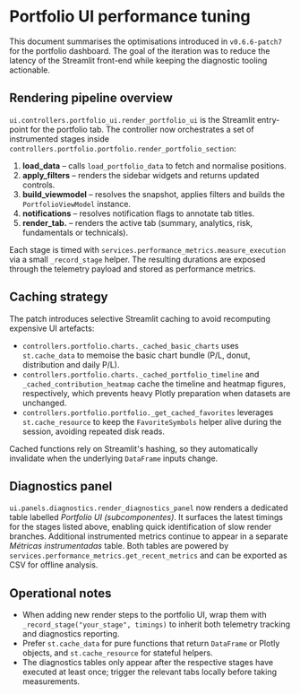 # Portfolio UI performance tuning

This document summarises the optimisations introduced in `v0.6.6-patch7` for the
portfolio dashboard. The goal of the iteration was to reduce the latency of the
Streamlit front-end while keeping the diagnostic tooling actionable.

## Rendering pipeline overview

`ui.controllers.portfolio_ui.render_portfolio_ui` is the Streamlit entry-point
for the portfolio tab. The controller now orchestrates a set of instrumented
stages inside `controllers.portfolio.portfolio.render_portfolio_section`:

1. **load_data** – calls `load_portfolio_data` to fetch and normalise positions.
2. **apply_filters** – renders the sidebar widgets and returns updated controls.
3. **build_viewmodel** – resolves the snapshot, applies filters and builds the
   `PortfolioViewModel` instance.
4. **notifications** – resolves notification flags to annotate tab titles.
5. **render_tab.<slug>** – renders the active tab (summary, analytics, risk,
   fundamentals or technicals).

Each stage is timed with `services.performance_metrics.measure_execution` via a
small `_record_stage` helper. The resulting durations are exposed through the
telemetry payload and stored as performance metrics.

## Caching strategy

The patch introduces selective Streamlit caching to avoid recomputing expensive
UI artefacts:

- `controllers.portfolio.charts._cached_basic_charts` uses `st.cache_data` to
  memoise the basic chart bundle (P/L, donut, distribution and daily P/L).
- `controllers.portfolio.charts._cached_portfolio_timeline` and
  `_cached_contribution_heatmap` cache the timeline and heatmap figures,
  respectively, which prevents heavy Plotly preparation when datasets are
  unchanged.
- `controllers.portfolio.portfolio._get_cached_favorites` leverages
  `st.cache_resource` to keep the `FavoriteSymbols` helper alive during the
  session, avoiding repeated disk reads.

Cached functions rely on Streamlit's hashing, so they automatically invalidate
when the underlying `DataFrame` inputs change.

## Diagnostics panel

`ui.panels.diagnostics.render_diagnostics_panel` now renders a dedicated table
labelled *Portfolio UI (subcomponentes)*. It surfaces the latest timings for the
stages listed above, enabling quick identification of slow render branches.
Additional instrumented metrics continue to appear in a separate
*Métricas instrumentadas* table. Both tables are powered by
`services.performance_metrics.get_recent_metrics` and can be exported as CSV for
offline analysis.

## Operational notes

- When adding new render steps to the portfolio UI, wrap them with
  `_record_stage("your_stage", timings)` to inherit both telemetry tracking and
  diagnostics reporting.
- Prefer `st.cache_data` for pure functions that return `DataFrame` or Plotly
  objects, and `st.cache_resource` for stateful helpers.
- The diagnostics tables only appear after the respective stages have executed
  at least once; trigger the relevant tabs locally before taking measurements.
